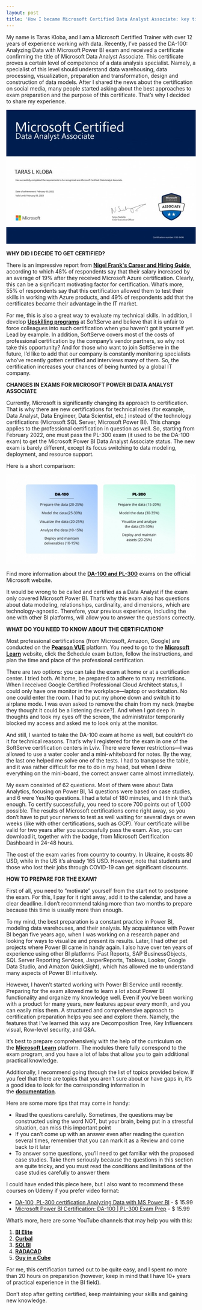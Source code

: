 ```yaml
---
layout: post
title: 'How I became Microsoft Certified Data Analyst Associate: key tips'
---
```


My name is Taras Kloba, and I am a Microsoft Certified Trainer with over 12 years of experience working with data. Recently, I’ve passed the DA-100: Analyzing Data with Microsoft Power BI exam and received a certificate confirming the title of Microsoft Data Analyst Associate. This certificate proves a certain level of competence of a data analysis specialist. Namely, a specialist of this level should understand data warehousing, data processing, visualization, preparation and transformation, design and construction of data models. After I shared the news about the certification on social media, many people started asking about the best approaches to exam preparation and the purpose of this certificate. That’s why I decided to share my experience.

![](/imgs/Aspose.Words.e0f8d698-05f0-4ce3-84a4-16942aeb2096.002.jpeg)

**WHY DID I DECIDE TO GET CERTIFIED?**

There is an impressive report from [**Nigel Frank's Career and Hiring Guide**](https://www.nigelfrank.com/microsoft-365-azure-careers-and-hiring-guide/), according to which 48% of respondents say that their salary increased by an average of 19% after they received Microsoft Azure certification. Clearly, this can be a significant motivating factor for certification. What’s more, 55% of respondents say that this certification allowed them to test their skills in working with Azure products, and 49% of respondents add that the certificates became their advantage in the IT market.

For me, this is also a great way to evaluate my technical skills. In addition, I develop [**Upskilling programs**](https://career.softserveinc.com/en-us/technology/course/big-data) at SoftServe and believe that it is unfair to force colleagues into such certification when you haven’t got it yourself yet. Lead by example. In addition, SoftServe covers most of the costs of professional certification by the company’s vendor partners, so why not take this opportunity? And for those who want to join SoftServe in the future, I’d like to add that our company is constantly monitoring specialists who’ve recently gotten certified and interviews many of them. So, the certification increases your chances of being hunted by a global IT company.

**CHANGES IN EXAMS FOR MICROSOFT POWER BI DATA ANALYST ASSOCIATE**

Currently, Microsoft is significantly changing its approach to certification. That is why there are new certifications for technical roles (for example, Data Analyst, Data Engineer, Data Scientist, etc.) instead of the technology certifications (Microsoft SQL Server, Microsoft Power BI). This change applies to the professional certification in question as well. So, starting from February 2022, one must pass the PL-300 exam (it used to be the DA-100 exam) to get the Microsoft Power BI Data Analyst Associate status. The new exam is barely different, except its focus switching to data modeling, deployment, and resource support.

Here is a short comparison:

![](/imgs/Aspose.Words.e0f8d698-05f0-4ce3-84a4-16942aeb2096.001.jpeg)

Find more information about the [**DA-100 and PL-300**](https://docs.microsoft.com/en-us/learn/certifications/exams/da-100) exams on the official Microsoft website.

It would be wrong to be called and certified as a Data Analyst if the exam only covered Microsoft Power BI. That’s why this exam also has questions about data modeling, relationships, cardinality, and dimensions, which are technology-agnostic. Therefore, your previous experience, including the one with other BI platforms, will allow you to answer the questions correctly.

**WHAT DO YOU NEED TO KNOW ABOUT THE CERTIFICATION?**

Most professional certifications (from Microsoft, Amazon, Google) are conducted on the [**Pearson VUE**](https://home.pearsonvue.com/Clients/Microsoft.aspx) platform. You need to go to the [**Microsoft Learn**](https://docs.microsoft.com/en-us/learn/certifications/exams/da-100) website, click the Schedule exam button, follow the instructions, and plan the time and place of the professional certification.

There are two options: you can take the exam at home or at a certification center. I tried both. At home, be prepared to adhere to many restrictions. When I received Google Certified Professional Cloud Architect status, I could only have one monitor in the workplace—laptop or workstation. No one could enter the room. I had to put my phone down and switch it to airplane mode. I was even asked to remove the chain from my neck (maybe they thought it could be a listening device?). And when I got deep in thoughts and took my eyes off the screen, the administrator temporarily blocked my access and asked me to look only at the monitor.

And still, I wanted to take the DA-100 exam at home as well, but couldn’t do it for technical reasons. That’s why I registered for the exam in one of the SoftServe certification centers in Lviv. There were fewer restrictions—I was allowed to use a water cooler and a mini-whiteboard for notes. By the way, the last one helped me solve one of the tests. I had to transpose the table, and it was rather difficult for me to do in my head, but when I drew everything on the mini-board, the correct answer came almost immediately.

My exam consisted of 62 questions. Most of them were about Data Analytics, focusing on Power BI, 14 questions were based on case studies, and 6 were Yes/No questions. I had a total of 180 minutes, and I think that’s enough. To certify successfully, you need to score 700 points out of 1,000 possible. The results of Microsoft certifications come right away, so you don’t have to put your nerves to test as well waiting for several days or even weeks (like with other certifications, such as GCP). Your certificate will be valid for two years after you successfully pass the exam. Also, you can download it, together with the badge, from Microsoft Certification Dashboard in 24-48 hours.

The cost of the exam varies from country to country. In Ukraine, it costs 80 USD, while in the US it’s already 165 USD. However, note that students and those who lost their jobs through COVID-19 can get significant discounts.

**HOW TO PREPARE FOR THE EXAM?**

First of all, you need to ”motivate” yourself from the start not to postpone the exam. For this, I pay for it right away, add it to the calendar, and have a clear deadline. I don’t recommend taking more than two months to prepare because this time is usually more than enough.

To my mind, the best preparation is a constant practice in Power BI, modeling data warehouses, and their analysis. My acquaintance with Power BI began five years ago, when I was working on a research paper and looking for ways to visualize and present its results. Later, I had other pet projects where Power BI came in handy again. I also have over ten years of experience using other BI platforms (Fast Reports, SAP BusinessObjects, SQL Server Reporting Services, JasperReports, Tableau, Looker, Google Data Studio, and Amazon QuickSight), which has allowed me to understand many aspects of Power BI intuitively.

However, I haven’t started working with Power BI Service until recently. Preparing for the exam allowed me to learn a lot about Power BI functionality and organize my knowledge well. Even if you’ve been working with a product for many years, new features appear every month, and you can easily miss them. A structured and comprehensive approach to certification preparation helps you see and explore them. Namely, the features that I’ve learned this way are Decomposition Tree, Key Influencers visual, Row-level security, and Q&A.

It’s best to prepare comprehensively with the help of the curriculum on the [**Microsoft Learn**](https://docs.microsoft.com/en-us/learn/certifications/exams/da-100) platform. The modules there fully correspond to the exam program, and you have a lot of labs that allow you to gain additional practical knowledge.

Additionally, I recommend going through the list of topics provided below. If you feel that there are topics that you aren’t sure about or have gaps in, it’s a good idea to look for the corresponding information in the [**documentation**](https://5913759.fs1.hubspotusercontent-na1.net/hubfs/5913759/Documentation.pdf).

Here are some more tips that may come in handy:

- Read the questions carefully. Sometimes, the questions may be constructed using the word NOT, but your brain, being put in a stressful situation, can miss this important point
- If you can’t come up with an answer even after reading the question several times, remember that you can mark it as a Review and come back to it later
- To answer some questions, you’ll need to get familiar with the proposed case studies. Take them seriously because the questions in this section are quite tricky, and you must read the conditions and limitations of the case studies carefully to answer them

I could have ended this piece here, but I also want to recommend these courses on Udemy if you prefer video format:

- [DA-100, PL-300 certification Analyzing Data with MS Power BI](https://www.udemy.com/course/70-778-analyzing-and-visualizing-data-with-power-bi/) - $ 15.99
- [Microsoft Power BI Certification: DA-100 | PL-300 Exam Prep](https://www.udemy.com/course/microsoft-power-bi-certification-da-100-exam-prep/) - $ 15.99

What’s more, here are some YouTube channels that may help you with this:

1. [**BI Elite**](https://www.youtube.com/channel/UC-h-wArcxJC8zBOD-UxfCOg)
1. [**Curbal**](https://www.youtube.com/channel/UCJ7UhloHSA4wAqPzyi6TOkw)
1. [**SQLBI**](https://www.youtube.com/c/SQLBI)
1. [**RADACAD**](https://www.youtube.com/c/Radacad)
1. [**Guy in a Cube**](https://www.youtube.com/c/GuyinaCube)

For me, this certification turned out to be quite easy, and I spent no more than 20 hours on preparation (however, keep in mind that I have 10+ years of practical experience in the BI field).

Don’t stop after getting certified, keep maintaining your skills and gaining new knowledge.
